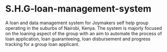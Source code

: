 # S.H.G-loan-management-system
A loan and data management system for Joymakers self help group operating in the suburbs of Nairobi, Kenya. 
The system is majorly focused on the loaning aspect of the group with an aim to automate the process of loan application, loan guaranteeing,
loan disbursement and progress tracking for a group loan applicant.
